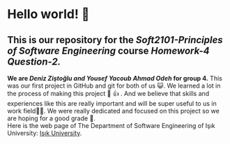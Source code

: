 # Hello world! :wave: 
## This is our repository for the _Soft2101-Principles of Software Engineering_ course  *Homework-4 Question-2.*
**We are _Deniz Ziştoğlu and Yousef Yacoub Ahmad Odeh_ for group 4.**
This was our first project in GitHub and git for both of us :smiley_cat:.
We learned a lot in the process of making this project	:partying_face: :+1: .
And we believe that skills and experiences like this are really important and will be super useful to us in work field:woman_technologist:. 
We were really dedicated and focused on this project so we are hoping for a good grade :100:.  
Here is the web page of The Department of Software Engineering of Işık University: [Işık University](https://www.isikun.edu.tr/akademik/muhendislik-fakultesi/bolumler-ve-programlar/bilgisayar-muhendisligi/programlar/lisans-programi/yazilim-muhendisligi ).

